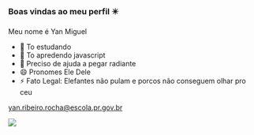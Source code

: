 ### Boas vindas ao meu perfil ✴️

Meu nome é Yan Miguel

- 🔭 To estudando
- 🌱 To apredendo javascript
- 🤔 Preciso de ajuda a pegar radiante
- 😄 Pronomes Ele Dele
- ⚡ Fato Legal: Elefantes não pulam e porcos não conseguem olhar pro ceu

yan.ribeiro.rocha@escola.pr.gov.br

![](https://media.tenor.com/GOabrbLMl4AAAAAd/plink-cat-plink.gif)
